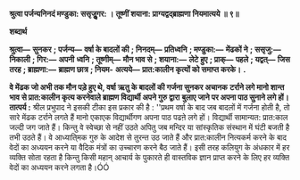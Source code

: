 **श्रुत्वा पर्जन्यनिनदं मण्डुका: ससृजुॢगर: ।** **तूष्णीं शयाना: प्राग्यद्वद्ब्राह्मणा नियमात्यये ॥ ९॥** 

**शब्दार्थ** 

**श्रुत्वा—** **सुनकर** **; पर्जन्य—** **वर्षा के बादलों की** **; निनदम्—** **प्रतिध्वनि** **; मण्डुका:—** **मेंढकों ने** **; ससृजु:—** **निकाली** **; गिर:—** **अपनी** **ध्वनि** **; तूष्णीम्—** **मौन भाव से** **; शयाना:—** **लेटे हुए** **; प्राक्—** **पहले** **; यद्वत्—** **जिस तरह** **; ब्राह्मणा:—** **ब्राह्मण छात्र** **; नियम-** **अत्यये—** **प्रात:कालीन कृत्यों को समाप्त करके।** **.** 

**वे मेंढक जो अभी तक मौन पड़े हुए थे, वर्षा ऋतु के बादलों की गर्जना सुनकर अचानक** **टर्राने लगे मानो शान्त भाव से प्रात:कालीन कृत्य करनेवाले ब्राह्मण विद्यार्थी अपने गुरु द्वारा** **बुलाए जाने पर अपना पाठ सुनाने लगे हों।** **तात्पर्य :** श्रील प्रभुपाद ने इसकी टीका इस प्रकार की है : ''प्रथम वर्षा के बाद जब बादलों में गर्जना होती है, तो सारे मेंढक टर्राने लगते हैं मानो एकाएक विद्यार्थीगण अपना पाठ पढऩे लगे हों। विद्यार्थी सामान्यत: प्रात:काल जल्दी जग जाते हैं। किन्तु वे स्वेच्छा से नहीं उठते अपितु जब मन्दिर या सांस्कृतिक संस्थान में घंटी बजती है तभी उठते हैं। वे आध्याति्मक गुरु के आदेश से तुरन्त उठ जाते हैं और प्रात:कालीन नित्यकर्म करने के बाद वेदों का अध्ययन करने या वैदिक मंत्रों का उच्चारण करने बैठ जाते हैं। इसी तरह कलियुग के अंधकार में हर व्यक्ति सोता रहता है किन्तु किसी महान् आचार्य के पुकारते ही वास्तविक ज्ञान प्राप्त करने के लिए हर व्यक्ति वेदों का अध्ययन करने लगता है।ÓÓ  